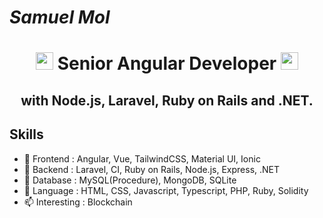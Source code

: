<h1 align="left">
    <em>Samuel Mol</em>
</h1>

<h1 align="center">
  <img src="https://media.giphy.com/media/hvRJCLFzcasrR4ia7z/giphy.gif" width="28">
    Senior Angular Developer
  <img src="https://media.giphy.com/media/hvRJCLFzcasrR4ia7z/giphy.gif" width="28">
</h1>

<h2 align="center">
  with Node.js, Laravel, Ruby on Rails and .NET.
</h2>

## Skills

- 🌱 Frontend : Angular, Vue, TailwindCSS, Material UI, Ionic
- 🔭 Backend : Laravel, CI, Ruby on Rails, Node.js, Express, .NET
- 🧩 Database : MySQL(Procedure), MongoDB, SQLite
- 💬 Language : HTML, CSS, Javascript, Typescript, PHP, Ruby, Solidity
- 📫 Interesting : Blockchain
